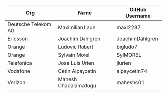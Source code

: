 | Org                 | Name                 | GitHub Username |
|---------------------|----------------------|-----------------|
| Deutsche Telekom AG | Maximilian Laue      | maxl2287        |
| Ericsson            | Joachim Dahlgren     | JoachimDahlgren |
| Orange              | Ludovic Robert       | bigludo7        |
| Orange              | Sylvain Morel        | SylMOREL        |
| Telefonica          | Jose Luis Urien      | jlurien         |
| Vodafone            | Cetin Alpaycetin     | alpaycetin74    |
| Verizon             | Mahesh Chapalamadugu | maheshc01       |
